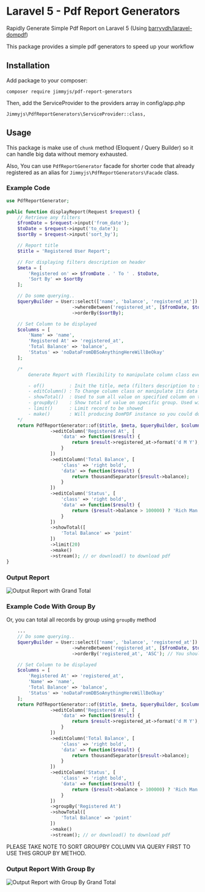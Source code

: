 # Laravel 5 - Pdf Report Generators
Rapidly Generate Simple Pdf Report on Laravel 5 (Using [barryvdh/laravel-dompdf](https://github.com/barryvdh/laravel-dompdf))

This package provides a simple pdf generators to speed up your workflow

## Installation
Add package to your composer:

	composer require jimmyjs/pdf-report-generators

Then, add the ServiceProvider to the providers array in config/app.php

    Jimmyjs\PdfReportGenerators\ServiceProvider::class,

## Usage
This package is make use of `chunk` method (Eloquent / Query Builder) so it can handle big data without memory exhausted.

Also, You can use `PdfReportGenerator` facade for shorter code that already registered as an alias for `Jimmyjs\PdfReportGenerators\Facade` class.

### Example Code
```php
use PdfReportGenerator;

public function displayReport(Request $request) {
	// Retrieve any filters
	$fromDate = $request->input('from_date');
	$toDate = $request->input('to_date');
	$sortBy = $request->input('sort_by');

	// Report title
	$title = 'Registered User Report';

	// For displaying filters description on header
	$meta = [
		'Registered on' => $fromDate . ' To ' . $toDate,
		'Sort By' => $sortBy
	];

	// Do some querying..
	$queryBuilder = User::select(['name', 'balance', 'registered_at'])
						->whereBetween('registered_at', [$fromDate, $toDate])
						->orderBy($sortBy);

	// Set Column to be displayed
	$columns = [
		'Name' => 'name',
		'Registered At' => 'registered_at',
		'Total Balance' => 'balance',
		'Status' => 'noDataFromDBSoAnythingHereWillBeOkay'
	];

	/*
		Generate Report with flexibility to manipulate column class even manipulate column value (using Carbon, etc).

		- of()         : Init the title, meta (filters description to show), query, column (to be shown)
		- editColumn() : To Change column class or manipulate its data (format data Carbon or any other action do you want)
		- showTotal()  : Used to sum all value on specified column on the last table (except using groupBy method). 'point' is a type for displaying total with a thousand separator
		- groupBy()    : Show total of value on specific group. Used with showTotal() enabled.
		- limit()      : Limit record to be showed
		- make()       : Will producing DomPDF instance so you could do any other DomPDF method such as stream() or download()
	*/
	return PdfReportGenerator::of($title, $meta, $queryBuilder, $columns)
				->editColumn('Registered At', [
					'data' => function($result) {
						return $result->registered_at->format('d M Y');
					}
				])
				->editColumn('Total Balance', [
					'class' => 'right bold', 
					'data' => function($result) {
						return thousandSeparator($result->balance);
					}
				])
				->editColumn('Status', [
					'class' => 'right bold', 
					'data' => function($result) {
						return ($result->balance > 100000) ? 'Rich Man' : 'Normal Guy';
					}
				])
				->showTotal([
					'Total Balance' => 'point'
				])
				->limit(20)
				->make()
				->stream(); // or download() to download pdf
}
```

### Output Report
![Output Report with Grand Total](https://raw.githubusercontent.com/Jimmy-JS/pdf-report-generators/master/screenshots/report-with-total.png)


### Example Code With Group By
Or, you can total all records by group using `groupBy` method
```php
	...
	// Do some querying..
	$queryBuilder = User::select(['name', 'balance', 'registered_at'])
						->whereBetween('registered_at', [$fromDate, $toDate])
						->orderBy('registered_at', 'ASC'); // You should sort groupBy column to use groupBy() Method

	// Set Column to be displayed
	$columns = [
		'Registered At' => 'registered_at',
		'Name' => 'name',
		'Total Balance' => 'balance',
		'Status' => 'noDataFromDBSoAnythingHereWillBeOkay'
	];
	return PdfReportGenerator::of($title, $meta, $queryBuilder, $columns)
				->editColumn('Registered At', [
					'data' => function($result) {
						return $result->registered_at->format('d M Y');
					}
				])
				->editColumn('Total Balance', [
					'class' => 'right bold', 
					'data' => function($result) {
						return thousandSeparator($result->balance);
					}
				])
				->editColumn('Status', [
					'class' => 'right bold', 
					'data' => function($result) {
						return ($result->balance > 100000) ? 'Rich Man' : 'Normal Guy';
					}
				])
				->groupBy('Registered At')
				->showTotal([
					'Total Balance' => 'point'
				])
				->make()
				->stream(); // or download() to download pdf
```

PLEASE TAKE NOTE TO SORT GROUPBY COLUMN VIA QUERY FIRST TO USE THIS GROUP BY METHOD.

### Output Report With Group By
![Output Report with Group By Grand Total](https://raw.githubusercontent.com/Jimmy-JS/pdf-report-generators/master/screenshots/report-with-group-by.png)